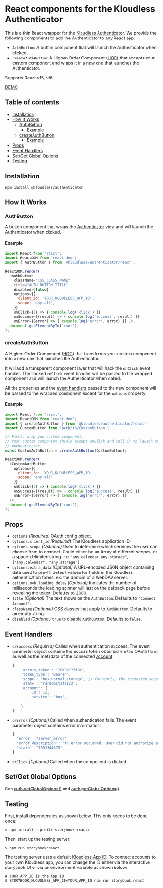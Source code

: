 # React components for the Kloudless Authenticator

This is a thin React wrapper for the
[Kloudless Authenticator](https://github.com/Kloudless/authenticator).
We provide the following components to add the Authenticator to any React app:

- `AuthButton`:
  A button component that will launch the Authenticator when clicked.
- `createAuthButton`:
  A Higher-Order Component
  ([HOC](https://facebook.github.io/react/docs/higher-order-components.html))
  that accepts your custom component and wraps it in a
  new one that launches the Authenticator.

Supports React v15, v16.

<!-- STORY -->

<!-- STORY HIDE START -->

[DEMO](https://kloudless.github.io/authenticator/react)

<!-- STORY HIDE END -->

## Table of contents

* [Installation](#installation)
* [How It Works](#how-it-works)
  * [AuthButton](#authbutton)
    * [Example](#example)
  * [createAuthButton](#createauthbutton)
    * [Example](#example-1)
* [Props](#props)
* [Event Handlers](#event-handlers)
* [Set/Get Global Options](#setget-global-options)
* [Testing](#testing)

## Installation

```shell
npm install @kloudless/authenticator
```

## How It Works

### AuthButton

A button component that wraps the
[Authenticator](https://github.com/Kloudless/authenticator) view
and will launch the Authenticator when clicked.

#### Example

```javascript
import React from 'react';
import ReactDOM from 'react-dom';
import { AuthButton } from '@kloudless/authenticator/react';

ReactDOM.render(
  <AuthButton
    className="CSS_CLASS_NAME"
    title="AUTH_BUTTON_TITLE"
    disabled={false}
    options={{
      client_id: 'YOUR_KLOUDLESS_APP_ID',
      scope: 'any.all',
    }}
    onClick={() => { console.log('click') }}
    onSuccess={(result) => { console.log('success', result) }}
    onError={(error) => { console.log('error', error) }} />,
  document.getElementById('root'),
);
```

### createAuthButton

A Higher-Order Component
([HOC](https://facebook.github.io/react/docs/higher-order-components.html))
that transforms your custom component into a new one that launches the
Authenticator.

It will add a transparent component layer that will hack the `onClick` event
handler. The hacked `onClick` event handler will be passed to the wrapped
component and will launch the Authenticator when called.

All the properties and the [event handlers](#event-handlers) passed to the new
component will be passed to the wrapped component except for the `options`
property.

#### Example

```javascript
import React from 'react';
import ReactDOM from 'react-dom';
import { createAuthButton } from '@kloudless/authenticator/react';
import CustomButton from 'path/to/CustomButton';

// First, wrap you custom component.
// Your custom component should accept onClick and call it to launch the
// Authenticator.
const CustomAuthButton = createAuthButton(CustomButton);

ReactDOM.render(
  <CustomAuthButton
    options={{
      client_id: 'YOUR_KLOUDLESS_APP_ID',
      scope: 'any.all'
    }}
    onClick={() => { console.log('click') }}
    onSuccess={(result) => { console.log('success', result) }}
    onError={(error) => { console.log('error', error) }}
  />,
  document.getElementById('root'),
);
```

## Props

- `options` _(Required)_
  OAuth config object.
- `options.client_id` _(Required)_
  The Kloudless application ID.
- `options.scope` _(Optional)_
  Used to determine which services the user can choose from to connect.
  Could either be an Array of different scopes, or a space-delimited string.
  ex: `"any.calendar any.storage"`, `["any.calendar", "any.storage"]`
- `options.extra_data` _(Optional)_
  A URL-encoded JSON object containing data used to pre-fill default values for
  fields in the Kloudless authentication forms.
  ex: the domain of a WebDAV server.
- `options.oob_loading_delay` _(Optional)_
  Indicates the number of milliseconds the loading spinner will last on the
  callback page before revealing the token. Defaults to 2000.
- `title` _(Optional)_
  The text shows on the `AuthButton`.
  Defaults to `"Connect Account"`.
- `className` _(Optional)_
  CSS classes that apply to `AuthButton`.
  Defaults to an empty string.
- `disabled` _(Optional)_
  `true` to disable `AuthButton`.
  Defaults to `false`.

## Event Handlers

- `onSuccess` _(Required)_
  Called when authentication success. The event parameter object contains
  the access token obtained via the OAuth flow, as well as the metadata of the
  connected [account](https://developers.kloudless.com/docs/latest/authentication#accounts)
  :
  ```javascript
  {
      'access_token': 'TOKEN123ABC',
      'token_type': 'Bearer',
      'scope': 'box:normal.storage', // Currently, the requested scope is returned
      'state': 'randomstate123',
      'account': {
          'id': 123,
          'service': 'box',
          ...
      }
  }
  ```
- `onError` _(Optional)_
  Called when authentication fails. The event parameter object contains
  error information:
  ```javascript
  {
    'error': "server_error"
    'error_description': "An error occurred. User did not authorize access to account"
    'state': "7691344675"
  }
  ```
- `onClick` _(Optional)_
  Called when the component is clicked.

## Set/Get Global Options

See [auth.setGlobalOptions()](https://github.com/Kloudless/authenticator#authsetglobaloptions)
and [auth.getGlobalOptions()](https://github.com/Kloudless/authenticator#authgetglobaloptions).

## Testing

First, install dependencies as shown below. This only needs to be
done once:
```shell
$ npm install --prefix storybook-react/
```

Then, start up the testing server:
```shell
$ npm run storybook:react
```

The testing server uses a default
[Kloudless App ID](https://developers.kloudless.com/applications/*/details).
To connect accounts to your own Kloudless app, you can change the ID either via
the interactive storybook UI or via an environment variable as shown below:

```shell
# YOUR_APP_ID is the App ID
$ STORYBOOK_KLOUDLESS_APP_ID=YOUR_APP_ID npm run storybook:react
```
